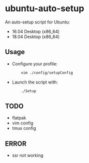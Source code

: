 # ubuntu-auto-setup

An auto-setup script for Ubuntu:

- 16.04 Desktop (x86_64)
- 18.04 Desktop (x86_64)

## Usage

- Configure your profile:
    ```bash
        vim ./config/setupConfig
    ```
- Launch the script with:
    ```bash
        ./Setup
    ```

## TODO

- flatpak
- vim config
- tmux config

## ERROR

- ssr not working
